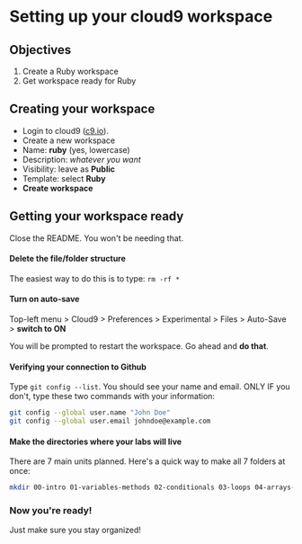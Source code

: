 # Setting up your cloud9 workspace

## Objectives

1. Create a Ruby workspace
2. Get workspace ready for Ruby

## Creating your workspace

* Login to cloud9 ([c9.io](http://c9.io)).
* Create a new workspace
* Name: **ruby** (yes, lowercase)
* Description: *whatever you want*
* Visibility: leave as **Public**
* Template: select **Ruby**
* **Create workspace**

## Getting your workspace ready

Close the README.  You won't be needing that.

#### Delete the file/folder structure
The easiest way to do this is to type: `rm -rf *`

#### Turn on auto-save
Top-left menu > Cloud9 > Preferences > Experimental > Files > Auto-Save > **switch to ON**

You will be prompted to restart the workspace.  Go ahead and **do that**.

#### Verifying your connection to Github
Type `git config --list`.  You should see your name and email.  ONLY IF you don't, type these two commands with your information:
```bash
git config --global user.name "John Doe"
git config --global user.email johndoe@example.com
```

#### Make the directories where your labs will live
There are 7 main units planned.  Here's a quick way to make all 7 folders at once:  
```bash
mkdir 00-intro 01-variables-methods 02-conditionals 03-loops 04-arrays-hashes 05-applications 06-oo 07-sinatra
```

### Now you're ready!
Just make sure you stay organized! 